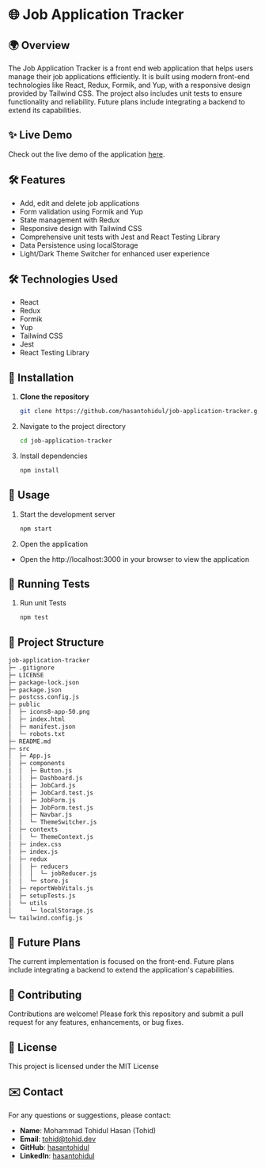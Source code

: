 
# 🌐 Job Application Tracker

## 🌍 Overview
The Job Application Tracker is a front end web application that helps users manage their job applications efficiently. It is built using modern front-end technologies like React, Redux, Formik, and Yup, with a responsive design provided by Tailwind CSS. The project also includes unit tests to ensure functionality and reliability. Future plans include integrating a backend to extend its capabilities.
## ✨ Live Demo
Check out the live demo of the application [here](https://job-application-tracker-project.netlify.app/).
## 🛠️ Features

- Add, edit and delete job applications
- Form validation using Formik and Yup
- State management with Redux
- Responsive design with Tailwind CSS
- Comprehensive unit tests with Jest and React Testing Library
- Data Persistence using localStorage
- Light/Dark Theme Switcher for enhanced user experience


## 🛠️ Technologies Used

- React
- Redux
- Formik
- Yup
- Tailwind CSS
- Jest
- React Testing Library
## 🚀 Installation

1.  **Clone the repository**
    ```sh
    git clone https://github.com/hasantohidul/job-application-tracker.git
    ```
2. Navigate to the project directory
    ```sh
    cd job-application-tracker
    ```
3. Install dependencies
    ```sh
    npm install
    ```
## 📖 Usage

1. Start the development server
    ```sh
    npm start
    ```
2. Open the application
- Open the http://localhost:3000 in your browser to view the application

## 🧪 Running Tests

1. Run unit Tests
    ```sh
    npm test
    ```
## 📂 Project Structure
```sh
job-application-tracker
├─ .gitignore
├─ LICENSE
├─ package-lock.json
├─ package.json
├─ postcss.config.js
├─ public
│  ├─ icons8-app-50.png
│  ├─ index.html
│  ├─ manifest.json
│  └─ robots.txt
├─ README.md
├─ src
│  ├─ App.js
│  ├─ components
│  │  ├─ Button.js
│  │  ├─ Dashboard.js
│  │  ├─ JobCard.js
│  │  ├─ JobCard.test.js
│  │  ├─ JobForm.js
│  │  ├─ JobForm.test.js
│  │  ├─ Navbar.js
│  │  └─ ThemeSwitcher.js
│  ├─ contexts
│  │  └─ ThemeContext.js
│  ├─ index.css
│  ├─ index.js
│  ├─ redux
│  │  ├─ reducers
│  │  │  └─ jobReducer.js
│  │  └─ store.js
│  ├─ reportWebVitals.js
│  ├─ setupTests.js
│  └─ utils
│     └─ localStorage.js
└─ tailwind.config.js
```
## 🔮 Future Plans
The current implementation is focused on the front-end. Future plans include integrating a backend to extend the application's capabilities.
## 🤝 Contributing
Contributions are welcome! Please fork this repository and submit a pull request for any features, enhancements, or bug fixes.
## 📜 License
This project is licensed under the MIT License
## ✉️ Contact

For any questions or suggestions, please contact:

- **Name**: Mohammad Tohidul Hasan (Tohid)
- **Email**: [tohid@tohid.dev](mailto:tohid@tohid.dev)
- **GitHub**: [hasantohidul](https://github.com/tohidul3417)
- **LinkedIn**: [hasantohidul](https://www.linkedin.com/in/tohidul3417/)
